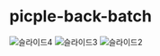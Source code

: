 # picple-back-batch

![슬라이드4](https://github.com/Java-and-Script/pickple-back-batch/assets/92444744/e7c7f34d-3a4f-465f-9191-7c37b5d5485e)
![슬라이드3](https://github.com/Java-and-Script/pickple-back-batch/assets/92444744/9cfd71cc-83b5-4283-8d2a-e7eac7c9fe2c)
![슬라이드2](https://github.com/Java-and-Script/pickple-back-batch/assets/92444744/8881dc9e-a760-4e62-a5be-2301ea2061a0)
